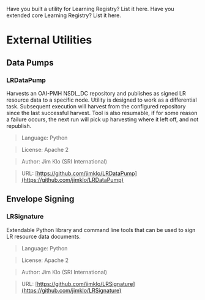 Have you built a utility for Learning Registry? List it here.
Have you extended core Learning Registry? List it here.

# External Utilities

## Data Pumps

### LRDataPump
Harvests an OAI-PMH NSDL_DC repository and publishes as signed LR resource data to a specific node. Utility is designed to work as a differential task. Subsequent execution will harvest from the configured repository since the last successful harvest. Tool is also resumable, if for some reason a failure occurs, the next run will pick up harvesting where it left off, and not republish.

> Language: Python

> License: Apache 2

> Author: Jim Klo (SRI International)

> URL: [https://github.com/jimklo/LRDataPump](https://github.com/jimklo/LRDataPump)


## Envelope Signing

### LRSignature
Extendable Python library and command line tools that can be used to sign LR resource data documents.

> Language: Python

> License: Apache 2

> Author: Jim Klo (SRI International)

> URL: [https://github.com/jimklo/LRSignature](https://github.com/jimklo/LRSignature)